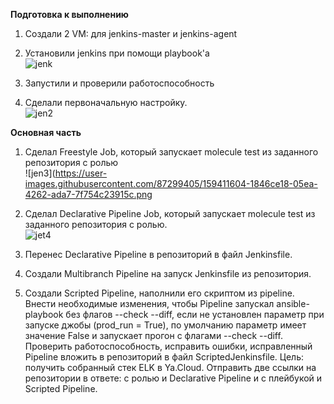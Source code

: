 **Подготовка к выполнению**    
1. Создали 2 VM: для jenkins-master и jenkins-agent    
2. Установили jenkins при помощи playbook'a   
![jenk](https://user-images.githubusercontent.com/87299405/159401043-4e4b45fd-57ff-4536-ac9d-8f6a0dd4f30a.png)    
   
3. Запустили и проверили работоспособность   
4. Сделали первоначальную настройку.   
![jen2](https://user-images.githubusercontent.com/87299405/159401923-61372b50-c44d-4787-86f0-c423dd64812b.png)    
    
**Основная часть**       
1. Сделал Freestyle Job, который запускает molecule test из заданного репозитория с ролью   
![jen3](https://user-images.githubusercontent.com/87299405/159411604-1846ce18-05ea-4262-ada7-7f754c23915c.png    
   
2. Сделал Declarative Pipeline Job, который запускает molecule test из заданного репозитория с ролью.   
![jet4](https://user-images.githubusercontent.com/87299405/159420250-09452107-2cd2-4449-b06b-54a721b200b5.png)   
   
3. Перенес Declarative Pipeline в репозиторий в файл Jenkinsfile.   
4. Создали Multibranch Pipeline на запуск Jenkinsfile из репозитория.   
5. Создали Scripted Pipeline, наполнили его скриптом из pipeline.   
Внести необходимые изменения, чтобы Pipeline запускал ansible-playbook без флагов --check --diff, если не установлен параметр при запуске джобы (prod_run = True), по умолчанию параметр имеет значение False и запускает прогон с флагами --check --diff.
Проверить работоспособность, исправить ошибки, исправленный Pipeline вложить в репозиторий в файл ScriptedJenkinsfile. Цель: получить собранный стек ELK в Ya.Cloud.
Отправить две ссылки на репозитории в ответе: с ролью и Declarative Pipeline и c плейбукой и Scripted Pipeline.
